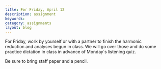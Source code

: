 ```yaml
---
title: For Friday, April 12
description: assignment
keywords: 
category: assignments
layout: blog
---
```


For Friday, work by yourself or with a partner to finish the harmonic reduction and analyses begun in class. We will go over those and do some practice dictation in class in advance of Monday's listening quiz.

Be sure to bring staff paper and a pencil.